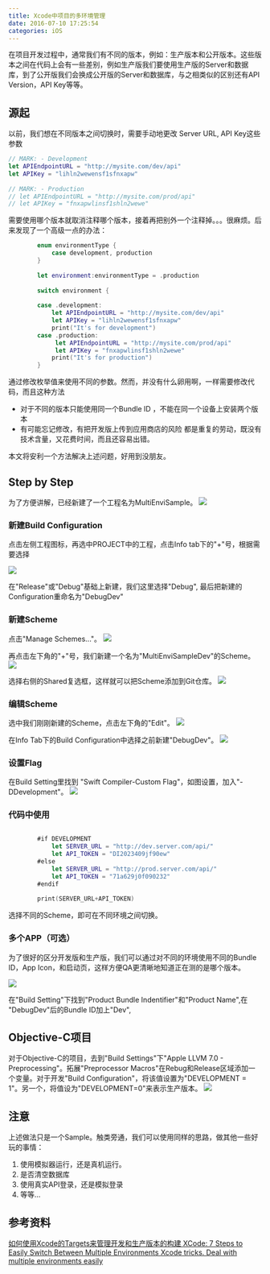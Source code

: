 ```yaml
---
title: Xcode中项目的多环境管理
date: 2016-07-10 17:25:54
categories: iOS
---
```


在项目开发过程中，通常我们有不同的版本，例如：生产版本和公开版本。这些版本之间在代码上会有一些差别，例如生产版我们要使用生产版的Server和数据库，到了公开版我们会换成公开版的Server和数据库，与之相类似的区别还有API Version，API Key等等。

<!-- more -->

## 源起
以前，我们想在不同版本之间切换时，需要手动地更改 Server URL, API Key这些参数

```Swift
// MARK: - Development
let APIEndpointURL = "http://mysite.com/dev/api"
let APIKey = "lihln2wewensf1sfnxapw"
        
// MARK: - Production
// let APIEndpointURL = "http://mysite.com/prod/api"
// let APIKey = "fnxapwlinsf1shln2wewe"
```
需要使用哪个版本就取消注释哪个版本，接着再把别外一个注释掉。。。很麻烦。后来发现了一个高级一点的办法：
```Swift
 		enum environmentType {
            case development, production
        }
        
        let environment:environmentType = .production
        
        switch environment {
            
        case .development:
            let APIEndpointURL = "http://mysite.com/dev/api"
            let APIKey = "lihln2wewensf1sfnxapw"
            print("It's for development")
        case .production:
             let APIEndpointURL = "http://mysite.com/prod/api"
             let APIKey = "fnxapwlinsf1shln2wewe"
            print("It's for production")
        }
```

通过修改枚举值来使用不同的参数。然而，并没有什么卵用啊，一样需要修改代码，而且这种方法
+ 对于不同的版本只能使用同一个Bundle ID ，不能在同一个设备上安装两个版本
+ 有可能忘记修改，有把开发版上传到应用商店的风险
都是重复的劳动，既没有技术含量，又花费时间，而且还容易出错。

本文将安利一个方法解决上述问题，好用到没朋友。

## Step by Step
为了方便讲解，已经新建了一个工程名为MultiEnviSample。
![](http://ww3.sinaimg.cn/large/8c0dc373jw1f5uxcf12ffj214m0sa42u.jpg)

### 新建Build Configuration
点击左侧工程图标，再选中PROJECT中的工程，点击Info tab下的"+"号，根据需要选择 

![](http://ww3.sinaimg.cn/large/8c0dc373jw1f5uxcxxzyfj21k60ra464.jpg)

在"Release"或"Debug"基础上新建，我们这里选择"Debug", 最后把新建的Configuration重命名为"DebugDev"
### 新建Scheme

点击"Manage Schemes..."。
![](http://ww1.sinaimg.cn/large/8c0dc373jw1f5uxcd42n2j20p006i76a.jpg)

再点击左下角的"+"号，我们新建一个名为"MultiEnviSampleDev"的Scheme。
![](http://ww1.sinaimg.cn/large/8c0dc373jw1f5uxce17wbj216o0pwdjr.jpg)

选择右侧的Shared复选框，这样就可以把Scheme添加到Git仓库。
![](http://ww4.sinaimg.cn/large/8c0dc373jw1f5uxcdyrz5j21620pgadu.jpg)

### 编辑Scheme
选中我们刚刚新建的Scheme，点击左下角的"Edit"。
![](http://ww2.sinaimg.cn/large/8c0dc373jw1f5uxcg4e2uj21680pmtcq.jpg)

在Info Tab下的Build Configuration中选择之前新建"DebugDev"。
![](http://ww4.sinaimg.cn/large/8c0dc373jw1f5uxciyif5j21kw0lrq8g.jpg)
### 设置Flag
在Build Setting里找到 "Swift Compiler-Custom Flag"，如图设置，加入"-DDevelopment"。
![](http://ww2.sinaimg.cn/large/8c0dc373jw1f5uxccdvtoj20x207kjso.jpg)
### 代码中使用
```Swift

 		#if DEVELOPMENT
            let SERVER_URL = "http://dev.server.com/api/"
            let API_TOKEN = "DI2023409jf90ew"
        #else
            let SERVER_URL = "http://prod.server.com/api/"
            let API_TOKEN = "71a629j0f090232"
        #endif
        
        print(SERVER_URL+API_TOKEN)

```
选择不同的Scheme，即可在不同环境之间切换。

### 多个APP（可选）
为了很好的区分开发版和生产版，我们可以通过对不同的环境使用不同的Bundle ID，App Icon，和启动页，这样方便QA更清晰地知道正在测的是哪个版本。

![](http://ww4.sinaimg.cn/large/8c0dc373jw1f5uxchopfoj20uu0bwae2.jpg)

在"Build Setting"下找到"Product Bundle Indentifier"和"Product Name",在 "DebugDev"后的Bundle ID加上"Dev",

## Objective-C项目
对于Objective-C的项目，去到"Build Settings"下"Apple LLVM 7.0 - Preprocessing"。拓展"Preprocessor Macros"在Rebug和Release区域添加一个变量。对于开发"Build Configuration"，将该值设置为"DEVELOPMENT = 1"。另一个，将值设为"DEVELOPMENT=0"来表示生产版本。
![](http://ww1.sinaimg.cn/large/8c0dc373jw1f5uxcd0d5xj20ug07sjti.jpg)

## 注意
上述做法只是一个Sample。触类旁通，我们可以使用同样的思路，做其他一些好玩的事情：
1. 使用模拟器运行，还是真机运行。
2. 是否清空数据库
3. 使用真实API登录，还是模拟登录
4. 等等...

## 参考资料
[如何使用Xcode的Targets来管理开发和生产版本的构建 ](http://mp.weixin.qq.com/s?__biz=MjM5OTM0MzIwMQ==&mid=2652546114&idx=1&sn=67e479d82e0d0a662b05082fe74f731b&scene=2&srcid=0627ccdTvSBjeEDlKwmSXPgo#wechat_redirect)
[XCode: 7 Steps to Easily Switch Between Multiple Environments ](http://www.teratotech.com/blog/xcode-7-steps-to-easily-switch-between-multiple-environments/)
[Xcode tricks. Deal with multiple environments easily ](http://limlab.io/swift/2016/02/22/xcode-working-with-multiple-environments.html)






